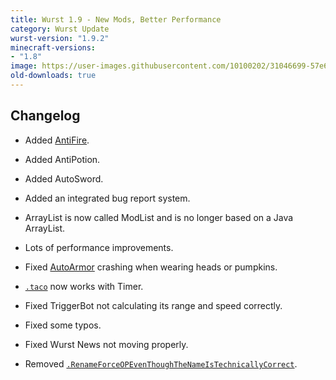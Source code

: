 ```yaml
---
title: Wurst 1.9 - New Mods, Better Performance
category: Wurst Update
wurst-version: "1.9.2"
minecraft-versions:
- "1.8"
image: https://user-images.githubusercontent.com/10100202/31046699-57e6f4ae-a5fd-11e7-8d2c-251844be0478.jpg
old-downloads: true
---
```

## Changelog

- Added [AntiFire](https://wurst.wiki/antifire).

- Added AntiPotion.

- Added AutoSword.

- Added an integrated bug report system.

- ArrayList is now called ModList and is no longer based on a Java ArrayList.

- Lots of performance improvements.

- Fixed [AutoArmor](https://wurst.wiki/autoarmor) crashing when wearing heads or pumpkins.

- [`.taco`](https://wurst.wiki/cmd/taco) now works with Timer.

- Fixed TriggerBot not calculating its range and speed correctly.

- Fixed some typos.

- Fixed Wurst News not moving properly.

- Removed [`.RenameForceOPEvenThoughTheNameIsTechnicallyCorrect`](https://wurst.wiki/cmd/renameforceopeventhoughthenameistechnicallycorrect).
